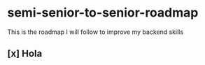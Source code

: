# semi-senior-to-senior-roadmap
This is the roadmap I will follow to improve my backend skills

## [x] Hola
